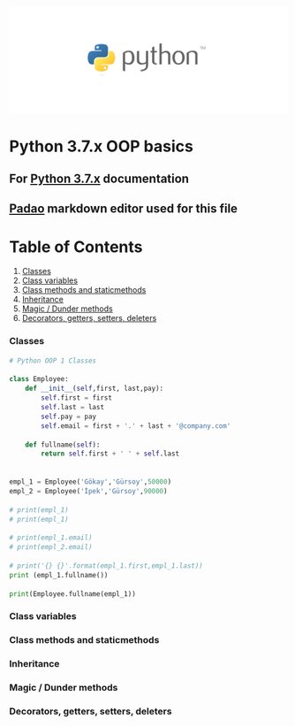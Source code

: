![](https://github.com/gokay/python-oop/blob/master/python-logo.png)

# Python 3.7.x OOP basics


## For [Python 3.7.x](https://docs.python.org/3.7/library/index.html) documentation

## [Padao](https://pandao.github.io/editor.md/en.html) markdown editor used for this file


# Table of Contents


1. [Classes](#classes)
2. [Class variables](#class-variables)
3. [Class methods and staticmethods](#class-methods-and-staticmethods)
4. [Inheritance](#inheritance)
5. [Magic / Dunder methods](#magic-dunder-methods)
6. [Decorators, getters, setters, deleters](#Decorators-getters-setters-deleters)


### Classes

```python
# Python OOP 1 Classes

class Employee:
    def __init__(self,first, last,pay):
        self.first = first
        self.last = last
        self.pay = pay
        self.email = first + '.' + last + '@company.com'

    def fullname(self):
        return self.first + ' ' + self.last
    

empl_1 = Employee('Gökay','Gürsoy',50000)
empl_2 = Employee('İpek','Gürsoy',90000)

# print(empl_1)
# print(empl_1)

# print(empl_1.email)
# print(empl_2.email)

# print('{} {}'.format(empl_1.first,empl_1.last))
print (empl_1.fullname())

print(Employee.fullname(empl_1))

```

### Class variables
### Class methods and staticmethods
### Inheritance
### Magic / Dunder methods
### Decorators, getters, setters, deleters

